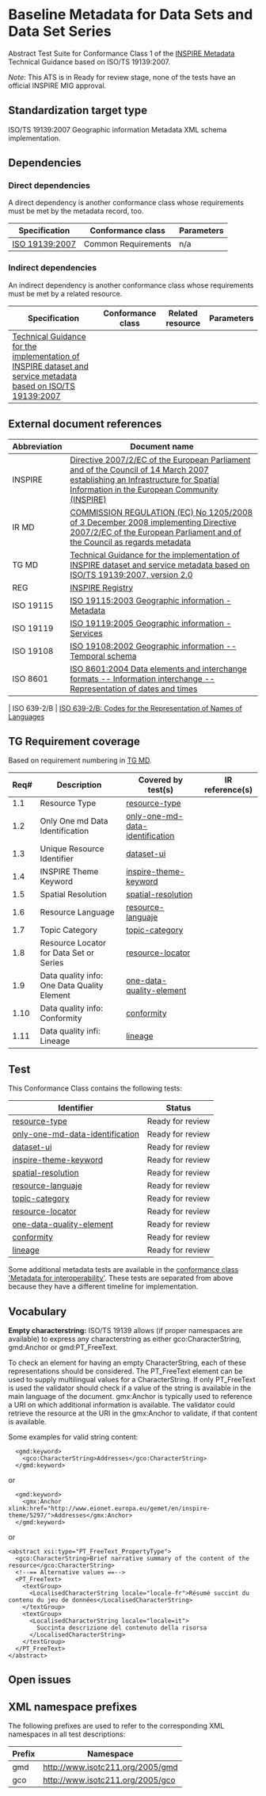 # Baseline Metadata for Data Sets and Data Set Series

Abstract Test Suite for Conformance Class 1 of the [INSPIRE Metadata](http://inspire.ec.europa.eu/id/ats/metadata/2.0) Technical Guidance 
based on ISO/TS 19139:2007.

*Note*: This ATS is in Ready for review stage, none of the tests have an official INSPIRE MIG approval.

## Standardization target type

 ISO/TS 19139:2007 Geographic information Metadata XML schema implementation.

## Dependencies

### Direct dependencies

A direct dependency is another conformance class whose requirements must be met by the metadata record, too.

| Specification | Conformance class | Parameters | 
| ------------- | ----------------- | ---------- |
| [ISO 19139:2007](#https://inspire.ec.europa.eu/sites/default/files/documents/metadata/inspire-tg-metadata-iso19139-2.0.1.pdf) | Common Requirements | n/a |

### Indirect dependencies

An indirect dependency is another conformance class whose requirements must be met by a related resource.

| Specification | Conformance class | Related resource | Parameters |
| ------------- | ----------------- | ---------------- | ---------- |
| [Technical Guidance for the implementation of INSPIRE dataset and service metadata based on ISO/TS 19139:2007](#ref_TG_MD) |
 
 
## External document references

| Abbreviation | Document name                       |
| ------------ | ----------------------------------- |
| INSPIRE <a name="ref_INSPIRE"></a> | [Directive 2007/2/EC of the European Parliament and of the Council of 14 March 2007 establishing an Infrastructure for Spatial Information in the European Community (INSPIRE)](http://eur-lex.europa.eu/legal-content/EN/TXT/PDF/?uri=CELEX:32007L0002&from=EN)
| IR MD <a name="ref_IR_MD"></a> | [COMMISSION REGULATION (EC) No 1205/2008 of 3 December 2008 implementing Directive 2007/2/EC of the European Parliament and of the Council as regards metadata](http://eur-lex.europa.eu/LexUriServ/LexUriServ.do?uri=OJ:L:2008:326:0012:0030:EN:PDF)
| TG MD <a name="ref_TG_MD"></a> | [Technical Guidance for the implementation of INSPIRE dataset and service metadata based on ISO/TS 19139:2007, version 2.0](https://inspire.ec.europa.eu/sites/default/files/documents/metadata/inspire-tg-metadata-iso19139-2.0.1.pdf)
| REG <a name="ref_REG"></a> | [INSPIRE Registry](http://inspire.ec.europa.eu/registry/)
| ISO 19115 <a name="ref_ISO_19115"></a> | [ISO 19115:2003 Geographic information - Metadata](http://www.iso.org/iso/catalogue_detail.htm?csnumber=26020)
| ISO 19119 <a name="ref_ISO_19119"></a> | [ISO 19119:2005 Geographic information - Services](http://www.iso.org/iso/catalogue_detail.htm?csnumber=39890)
| ISO 19108 <a name="ref_ISO_19108"></a> | [ISO 19108:2002 Geographic information -- Temporal schema](http://www.iso.org/iso/catalogue_detail.htm?csnumber=26013)
| ISO 8601 <a name="ref_ISO_8601"></a> | [ISO 8601:2004 Data elements and interchange formats -- Information interchange -- Representation of dates and times](http://www.iso.org/iso/catalogue_detail?csnumber=40874)

| ISO 639-2/B  <a name="ref_ISO_639_2"></a> | [ISO 639-2/B: Codes for the Representation of Names of Languages](http://www.loc.gov/standards/iso639-2/)


## TG Requirement coverage

Based on requirement numbering in [TG MD](#ref_TG_MD).

| Req#   | Description                          | Covered by test(s)                 | IR reference(s)                  |
| ------ | ------------------------------------ | ---------------------------------- | -------------------------------- |
| 1.1      | Resource Type               | [resource-type](http://inspire.ec.europa.eu/id/ats/metadata/2.0/datasets-and-series/resource-type) ||
| 1.2      | Only One md Data Identification                  | [only-one-md-data-identification](http://inspire.ec.europa.eu/id/ats/metadata/2.0/datasets-and-series/only-one-md-data-identification) ||
| 1.3      | Unique Resource Identifier    | [dataset-ui](http://inspire.ec.europa.eu/id/ats/metadata/2.0/datasets-and-series/dataset-ui) ||
| 1.4      | INSPIRE Theme Keyword | [inspire-theme-keyword](http://inspire.ec.europa.eu/id/ats/metadata/2.0/datasets-and-series/inspire-theme-keyword) ||
| 1.5      | Spatial Resolution | [spatial-resolution](http://inspire.ec.europa.eu/id/ats/metadata/2.0/datasets-and-series/spatial-resolution)||
| 1.6      | Resource Language |[resource-languaje](http://inspire.ec.europa.eu/id/ats/metadata/2.0/datasets-and-series/resource-languaje) ||
| 1.7      | Topic Category     | [topic-category](http://inspire.ec.europa.eu/id/ats/metadata/2.0/datasets-and-series/topic-category) | |
| 1.8      | Resource Locator for Data Set or Series       | [resource-locator](http://inspire.ec.europa.eu/id/ats/metadata/2.0/datasets-and-series/resource-locator) | |
| 1.9      | Data quality info: One Data Quality Element        | [one-data-quality-element](http://inspire.ec.europa.eu/id/ats/metadata/2.0/datasets-and-series/one-data-quality-element) | |
| 1.10      | Data quality info: Conformity        | [conformity](http://inspire.ec.europa.eu/id/ats/metadata/2.0/datasets-and-series/conformity) | |
| 1.11      | Data quality infi: Lineage        | [lineage](http://inspire.ec.europa.eu/id/ats/metadata/2.0/datasets-and-series/lineage) | |

## Test

This Conformance Class contains the following tests:

| Identifier                                                        | Status   |
| ----------------------------------------------------------------- | -------- |
| [resource-type](http://inspire.ec.europa.eu/id/ats/metadata/2.0/datasets-and-series/resource-type) | Ready for review |
| [only-one-md-data-identification](http://inspire.ec.europa.eu/id/ats/metadata/2.0/datasets-and-series/only-one-md-data-identification) | Ready for review |
| [dataset-ui](http://inspire.ec.europa.eu/id/ats/metadata/2.0/datasets-and-series/dataset-ui) | Ready for review |
| [inspire-theme-keyword](http://inspire.ec.europa.eu/id/ats/metadata/2.0/datasets-and-series/inspire-theme-keyword) | Ready for review |
| [spatial-resolution](http://inspire.ec.europa.eu/id/ats/metadata/2.0/datasets-and-series/spatial-resolution)| Ready for review |
|[resource-languaje](http://inspire.ec.europa.eu/id/ats/metadata/2.0/datasets-and-series/resource-languaje) | Ready for review |
| [topic-category](http://inspire.ec.europa.eu/id/ats/metadata/2.0/datasets-and-series/topic-category) | Ready for review |
| [resource-locator](http://inspire.ec.europa.eu/id/ats/metadata/2.0/datasets-and-series/resource-locator) | Ready for review |
| [one-data-quality-element](http://inspire.ec.europa.eu/id/ats/metadata/2.0/datasets-and-series/one-data-quality-element) | Ready for review |
| [conformity](http://inspire.ec.europa.eu/id/ats/metadata/2.0/datasets-and-series/conformity) | Ready for review |
| [lineage](http://inspire.ec.europa.eu/id/ats/metadata/2.0/datasets-and-series/lineage) | Ready for review |



Some additional metadata tests are available in the [conformance class 'Metadata for interoperability'](http://inspire.ec.europa.eu/id/ats/data/3.0rc3/Metadata-for-interoperability). These tests are separated from above because they have a different timeline for implementation.

## Vocabulary

<a name="emptychar"></a>
**Empty characterstring:** ISO/TS 19139 allows (if proper namespaces are available) to express any characterstring as either gco:CharacterString, gmd:Anchor or gmd:PT_FreeText.

To check an element for having an empty CharacterString, each of these representations should be considered. The PT_FreeText element can be used to supply multilingual values for a CharacterString.
If only PT_FreeText is used the validator should check if a value of the string is available in the main language of the document. gmx:Anchor is typically used to reference a URI on which additional information is available.
The validator could retrieve the resource at the URI in the gmx:Anchor to validate, if that content is available.

Some examples for valid string content:
```
  <gmd:keyword>
    <gco:CharacterString>Addresses</gco:CharacterString>
  </gmd:keyword>
```
  or
```
  <gmd:keyword>
    <gmx:Anchor xlink:href="http://www.eionet.europa.eu/gemet/en/inspire-theme/5297/">Addresses</gmx:Anchor>
  </gmd:keyword>
```
  or
```  
<abstract xsi:type="PT_FreeText_PropertyType">
  <gco:CharacterString>Brief narrative summary of the content of the
resource</gco:CharacterString>
  <!--== Alternative values ==-->
  <PT_FreeText>
    <textGroup>
      <LocalisedCharacterString locale="locale-fr">Résumé succint du contenu du jeu de données</LocalisedCharacterString>
    </textGroup>
    <textGroup>
      <LocalisedCharacterString locale="locale=it">
        Succinta descrizione del contenuto della risorsa
      </LocalisedCharacterString>
    </textGroup>
  </PT_FreeText>
</abstract>
```

## Open issues


## XML namespace prefixes <a name="namespaces"></a>

The following prefixes are used to refer to the corresponding XML namespaces in all test descriptions:

Prefix     | Namespace
---------- | -------------------------------------------------
gmd        | http://www.isotc211.org/2005/gmd
gco        | http://www.isotc211.org/2005/gco
